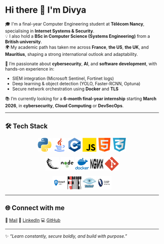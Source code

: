# Hi there 👋 I'm Divya

🎓 I'm a final-year Computer Engineering student at **Télécom Nancy**, specialising in **Internet Systems & Security**.  
💡 I also hold a **BSc in Computer Science (Systems Engineering)** from a **British university**.  
🌍 My academic path has taken me across **France**, **the US**, **the UK**, and **Mauritius**, shaping a strong international outlook and adaptability.

🔐 I’m passionate about **cybersecurity**, **AI**, and **software development**, with hands-on experience in:  
- SIEM integration (Microsoft Sentinel, Fortinet logs)  
- Deep learning & object detection (YOLO, Faster-RCNN, Optuna)  
- Secure network orchestration using **Docker** and **TLS**  

📚 I’m currently looking for a **6-month final-year internship** starting **March 2026**, in **cybersecurity**, **Cloud Computing** or **DevSecOps**.

---
## 🛠️ Tech Stack

<p align="center">
  <!-- Programming Languages -->
  <img src="./logos/python.png" alt="Python" width="45" height="45"/>
  <img src="./logos/java.png" alt="Java" width="45" height="45"/>
  <img src="./logos/cpp.png" alt="C/C++" width="45" height="45"/>
  <img src="./logos/javascript.png" alt="JavaScript" width="45" height="45"/>
  <img src="./logos/html5.png" alt="HTML5" width="45" height="45"/>
  <img src="./logos/css3.png" alt="CSS3" width="45" height="45"/>
</p>

<p align="center">
  <!-- Frameworks & Tools -->
  <img src="./logos/flask.png" alt="Flask" width="45" height="45"/>
  <img src="./logos/nodejs.png" alt="Node.js" width="45" height="45"/>
  <img src="./logos/docker.png" alt="Docker" width="45" height="45"/>
  <img src="./logos/nginx.png" alt="NGINX" width="45" height="45"/>
  <img src="./logos/git.png" alt="Git" width="45" height="45"/>
</p>

<p align="center">
  <!-- Security & Cloud -->
  <img src="./logos/microsoft-sentinel.png" alt="Microsoft Sentinel" width="45" height="45"/>
  <img src="./logos/fortinet.png" alt="Fortinet" width="45" height="45"/>
  <img src="./logos/nmap.png" alt="Nmap" width="45" height="45"/>
  <img src="./logos/owasp.png" alt="OWASP ZAP" width="45" height="45"/>
</p>

---
## 🌐 Connect with me

📧 [Mail](mailto:divya.pugo@gmail.com)  🔗 [LinkedIn](https://www.linkedin.com/in/divya-pugo-985691194/)  💻 [GitHub](https://github.com/divpugo)

---

✨ _“Learn constantly, secure boldly, and build with purpose.”_
